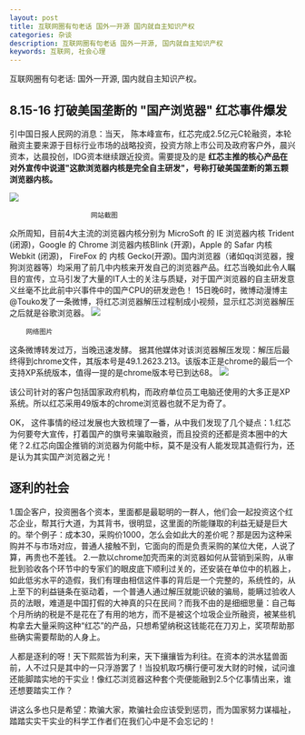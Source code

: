 ```yaml
---
layout: post
title: 互联网圈有句老话 国外一开源 国内就自主知识产权
categories: 杂谈
description: 互联网圈有句老话 国外一开源, 国内就自主知识产权
keywords: 互联网, 社会心理
---
```



互联网圈有句老话: 国外一开源, 国内就自主知识产权。

	
## 8.15-16 打破美国垄断的 "国产浏览器" 红芯事件爆发
引中国日报人民网的消息：当天， 陈本峰宣布，红芯完成2.5亿元C轮融资，本轮融资主要来源于目标行业市场的战略投资，投资方除上市公司及政府客户外，晨兴资本，达晨投创，IDG资本继续跟近投资。需要提及的是 **红芯主推的核心产品在对外宣传中说道"这款浏览器内核是完全自主研发"，号称打破美国垄断的第五颗浏览器内核。**



![](http://ww1.sinaimg.cn/large/b438bf3dly1fucl9e6jarj20dr07kwey.jpg)

						网站截图
						
众所周知，目前4大主流的浏览器内核分别为 MicroSoft 的 IE 浏览器内核 Trident (闭源)，Google 的 Chrome 浏览器内核Blink (开源)，Apple 的 Safar 内核 Webkit (闭源)， FireFox 的 内核 Gecko(开源)。国内浏览器（诸如qq浏览器，搜狗浏览器等）均采用了前几中内核来开发自己的浏览器产品。红芯当晚如此令人瞩目的宣传，立马引发了大量的IT人士的关注与质疑，对于国产浏览器的自主研发意义丝毫不比此前中兴事件中的国产CPU的研发逊色！
15日晚6时，微博动漫博主@Touko发了一条微博，将红芯浏览器解压过程制成小视频，显示红芯浏览器解压之后就是谷歌浏览器。
![](http://ww1.sinaimg.cn/large/b438bf3dly1fuclf7b98nj20eo0ytgnk.jpg)
		
		网络图片
		

这条微博转发过万，当晚迅速发酵。
据其他媒体对该浏览器解压发现：解压后最终得到chrome文件，其版本号是49.1.2623.213。该版本正是chrome的最后一个支持XP系统版本，值得一提的是chrome版本号已到达68。
![](http://ww1.sinaimg.cn/large/b438bf3dly1fuclmjkfr4j20kl09fq3n.jpg)

该公司针对的客户包括国家政府机构，而政府单位员工电脑还使用的大多正是XP系统。所以红芯采用49版本的chrome浏览器也就不足为奇了。

OK， 这件事情的经过发展也大致梳理了一番，从中我们发现了几个疑点：1.红芯为何要夸大宣传，打着国产的旗号来骗取融资，而且投资的还都是资本圈中的大佬？2.红芯向国企推销的浏览器为何能中标，莫不是没有人能发现其造假行为，还是认为其实国产浏览器之光！

## 逐利的社会

1.国企客户，投资圈各个资本，里面都是最聪明的一群人，他们会一起投资这个红芯企业，帮其行大道，为其背书，很明显，这里面的所能赚取的利益无疑是巨大的。举个例子：成本30，采购价1000，怎么会如此大的差价呢？那是因为这种采购并不与市场对应，普通人接触不到，它面向的而是负责采购的某位大佬，人说了算，再贵也不差钱。
 2.一款以chrome加壳而来的浏览器如何从营销到采购，从审批到验收各个环节中的专家们的眼皮底下顺利过关的，还安装在单位中的机器上，如此低劣水平的造假，我们有理由相信这件事的背后是一个完整的，系统性的，从上至下的利益链条在驱动着，一个普通人通过解压就能识破的骗局，能瞒过验收人员的法眼，难道是中国打假的大神真的只在民间？而我不由的是细细思量：自己每个月所纳的税是不是花在了有用的地方，而不是被这个垃圾企业所融资，被某些机构拿去大量采购这种“红芯”的产品，只想希望纳税这钱能花在刀刃上，奖项帮助那些确实需要帮助的人身上。

人都是逐利的呀！天下熙熙皆为利来，天下攘攘皆为利往。在资本的洪水猛兽面前，人不过只是其中的一只浮游罢了！当投机取巧横行便可发大财的时候，试问谁还能脚踏实地的干实业！像红芯浏览器这种套个壳便能融到2.5个亿事情出来，谁还想要踏实工作？

讲这么多也只是希望：欺骗大家，欺骗社会应该受到惩罚，而为国家努力谋福祉，踏踏实实干实业的科学工作者们在我们心中是不会忘记的！

